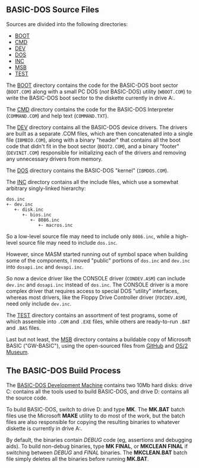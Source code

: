 ## BASIC-DOS Source Files

Sources are divided into the following directories:

  - [BOOT](boot/)
  - [CMD](cmd/)
  - [DEV](dev/)
  - [DOS](dos/)
  - [INC](inc/)
  - [MSB](msb/)
  - [TEST](test/)

The [BOOT](boot/) directory contains the code for the BASIC-DOS boot sector
(`BOOT.COM`) along with a small PC DOS (*not* BASIC-DOS) utility (`WBOOT.COM`)
to write the BASIC-DOS boot sector to the diskette currently in drive A:.

The [CMD](cmd/) directory contains the code for the BASIC-DOS Interpreter
(`COMMAND.COM`) and help text (`COMMAND.TXT`).

The [DEV](dev/) directory contains all the BASIC-DOS device drivers.
The drivers are built as a separate .COM files, which are then concatenated
into a single file (`IBMBIO.COM`), along with a binary "header" that contains
all the boot code that didn't fit in the boot sector (`BOOT2.COM`), and a
binary "footer" (`DEVINIT.COM`) responsible for initializing each of the
drivers and removing any unnecessary drivers from memory.

The [DOS](dos/) directory contains the BASIC-DOS "kernel" (`IBMDOS.COM`).

The [INC](inc/) directory contains all the include files, which use a somewhat
arbitrary singly-linked hierarchy:

    dos.inc
    +- dev.inc
       +- disk.inc
          +- bios.inc
             +- 8086.inc
                +- macros.inc

So a low-level source file may need to include only `8086.inc`, while a
high-level source file may need to include `dos.inc`.

However, since MASM started running out of symbol space when building some
of the components, I moved "public" portions of `dos.inc` and `dev.inc`
into `dosapi.inc` and `devapi.inc`.

So now a device driver like the CONSOLE driver (`CONDEV.ASM`) can include
`dev.inc` and `dosapi.inc` instead of `dos.inc`.  The CONSOLE driver is a
more complex driver that requires access to special DOS "utility" interfaces,
whereas most drivers, like the Floppy Drive Controller driver (`FDCDEV.ASM`),
need only include `dev.inc`.

The [TEST](test/) directory contains an assortment of test programs, some of
which assemble into `.COM` and `.EXE` files, while others are ready-to-run
`.BAT` and `.BAS` files.

Last but not least, the [MSB](msb/) directory contains a buildable copy of
Microsoft BASIC ("GW-BASIC"), using the open-sourced files from
[GitHub](https://github.com/microsoft/GW-BASIC) and
[OS/2 Museum](msb/OEM.ASM).

## The BASIC-DOS Build Process

The [BASIC-DOS Development Machine](https://basicdos.com/maplebar/dev/)
contains two 10Mb hard disks: drive C: contains all the tools used to build
BASIC-DOS, and drive D: contains all the source code.

To build BASIC-DOS, switch to drive D: and type **MK**. The **MK.BAT** batch
files use the Microsoft **MAKE** utility to do most of the work, but the batch
files are also responsible for copying the resulting binaries to whatever
diskette is currently in drive A:.

By default, the binaries contain *DEBUG* code (eg, assertions and debugging
aids).  To build non-debug binaries, type **MK FINAL**, or **MKCLEAN FINAL**
if switching between *DEBUG* and *FINAL* binaries.  The **MKCLEAN.BAT** batch
file simply deletes all the binaries before running **MK.BAT**.
